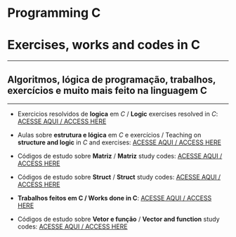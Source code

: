 # Programming C
#  Exercises, works and codes in C
***
## Algoritmos, lógica de programação, trabalhos, exercícios e muito mais feito na linguagem C
***
+ Exercicios resolvidos de **logica** em *C* / **Logic** exercises resolved in *C*:      [ACESSE AQUI / ACCESS HERE](https://github.com/LeonardoReisAmorim/Programming-C/tree/master/atividades%20resolvidas)

+ Aulas sobre **estrutura e lógica** em *C* e exercícios / Teaching on **structure and logic** in *C* and exercises:      [ACESSE AQUI / ACCESS HERE](https://github.com/LeonardoReisAmorim/Programming-C/tree/master/aulas%20programa%C3%A7%C3%A3o%20c) 

+ Códigos de estudo sobre **Matriz** / **Matriz** study codes:     [ACESSE AQUI / ACCESS HERE](https://github.com/LeonardoReisAmorim/Programming-C/tree/master/matriz) 

+ Códigos de estudo sobre **Struct** / **Struct** study codes:     [ACESSE AQUI / ACCESS HERE](https://github.com/LeonardoReisAmorim/Programming-C/tree/master/struct)  

+ **Trabalhos feitos em C / Works done in C**:       [ACESSE AQUI / ACCESS HERE](https://github.com/LeonardoReisAmorim/Programming-C/tree/master/trabalhos%20em%20c) 

+ Códigos de estudo sobre **Vetor e função** / **Vector and function** study codes:     [ACESSE AQUI / ACCESS HERE](https://github.com/LeonardoReisAmorim/Programming-C/tree/master/vetor%20e%20funcao)  
